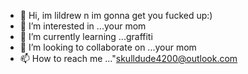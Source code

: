 - 👋 Hi, im lildrew n im gonna get you fucked up:)
- 👀 I’m interested in ...your mom
- 🌱 I’m currently learning ...graffiti
- 💞️ I’m looking to collaborate on ...your mom
- 📫 How to reach me ...<outlookmail/>"skulldude4200@outlook.com

<!---
lildrew420/lildrew420 is a ✨ special ✨ repository because its `README.md` (this file) appears on your GitHub profile.
You can click the Preview link to take a look at your changes.
--->
